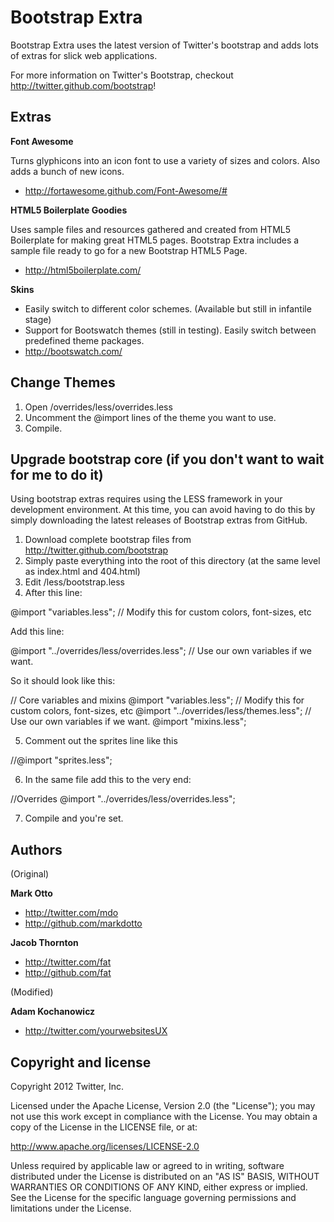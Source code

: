 Bootstrap Extra
=================

Bootstrap Extra uses the latest version of Twitter's bootstrap and adds lots of extras for slick web applications.

For more information on Twitter's Bootstrap, checkout http://twitter.github.com/bootstrap!

Extras
-------

**Font Awesome**

Turns glyphicons into an icon font to use a variety of sizes and colors. Also adds a bunch of new icons.
+ http://fortawesome.github.com/Font-Awesome/#

**HTML5 Boilerplate Goodies**

Uses sample files and resources gathered and created from HTML5 Boilerplate for making great HTML5 pages. Bootstrap Extra includes a sample file ready to go for a new Bootstrap HTML5 Page.
+ http://html5boilerplate.com/

**Skins**

+ Easily switch to different color schemes. (Available but still in infantile stage)
+ Support for Bootswatch themes (still in testing). Easily switch between predefined theme packages.
+ http://bootswatch.com/

Change Themes
-------------

1. Open /overrides/less/overrides.less
2. Uncomment the @import lines of the theme you want to use.
3. Compile.

Upgrade bootstrap core (if you don't want to wait for me to do it)
-------------------------------------------------------------------------

Using bootstrap extras requires using the LESS framework in your development environment. 
At this time, you can avoid having to do this by simply downloading the latest releases of Bootstrap extras from GitHub.

1. Download complete bootstrap files from http://twitter.github.com/bootstrap
2. Simply paste everything into the root of this directory (at the same level as index.html and 404.html)
3. Edit /less/bootstrap.less
4. After this line:

@import "variables.less"; // Modify this for custom colors, font-sizes, etc

Add this line: 

@import "../overrides/less/overrides.less"; // Use our own variables if we want.

So it should look like this:

// Core variables and mixins
@import "variables.less"; // Modify this for custom colors, font-sizes, etc
@import "../overrides/less/themes.less"; // Use our own variables if we want.
@import "mixins.less";

5. Comment out the sprites line like this

//@import "sprites.less";

6. In the same file add this to the very end:

//Overrides
@import "../overrides/less/overrides.less";

7. Compile and you're set.

Authors
-------
(Original)

**Mark Otto**

+ http://twitter.com/mdo
+ http://github.com/markdotto

**Jacob Thornton**

+ http://twitter.com/fat
+ http://github.com/fat

(Modified)

**Adam Kochanowicz**

+ http://twitter.com/yourwebsitesUX

Copyright and license
---------------------

Copyright 2012 Twitter, Inc.

Licensed under the Apache License, Version 2.0 (the "License");
you may not use this work except in compliance with the License.
You may obtain a copy of the License in the LICENSE file, or at:

   http://www.apache.org/licenses/LICENSE-2.0

Unless required by applicable law or agreed to in writing, software
distributed under the License is distributed on an "AS IS" BASIS,
WITHOUT WARRANTIES OR CONDITIONS OF ANY KIND, either express or implied.
See the License for the specific language governing permissions and
limitations under the License.

